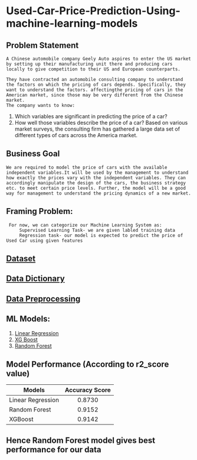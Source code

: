 # Used-Car-Price-Prediction-Using-machine-learning-models


## Problem Statement
    A Chinese automobile company Geely Auto aspires to enter the US market by setting up their manufacturing unit there and producing cars locally to give competition to their US and European counterparts.

    They have contracted an automobile consulting company to understand the factors on which the pricing of cars depends. Specifically, they want to understand the factors. affectingthe pricing of cars in the American market, since those may be very different from the Chinese market. 
    The company wants to know:
1. Which variables are significant in predicting the price of a car?
2. How well those variables describe the price of a car?
    Based on various market surveys, the consulting firm has gathered a large data set of different types of cars across the America market.


## Business Goal
    We are required to model the price of cars with the available independent variables.It will be used by the management to understand how exactly the prices vary with the independent variables. They can accordingly manipulate the design of the cars, the business strategy etc. to meet certain price levels. Further, the model will be a good way for management to understand the pricing dynamics of a new market.
    
    
## Framing Problem:
     For now, we can categorize our Machine Learning System as:
         Supervised Learning Task- we are given labled training data
         Regression task- our model is expected to predict the price of Used Car using given features
         
         
## [Dataset](https://github.com/pawaderahul/Used-Car-Price-Prediction-Using-machine-learning-models/blob/main/CarPrice_Assignment.csv)

## [Data Dictionary](https://github.com/pawaderahul/Used-Car-Price-Prediction-Using-machine-learning-models/blob/main/Data%20Dictionary%20-%20carprices.xlsx)

## [Data Preprocessing](https://github.com/pawaderahul/Used-Car-Price-Prediction-Using-machine-learning-models/blob/main/Data_Preprocessing.ipynb)


## ML Models:
1. [Linear Regression](https://github.com/pawaderahul/Used-Car-Price-Prediction-Using-machine-learning-models/blob/main/Linear%20Regression.ipynb)
2. [XG Boost](https://github.com/pawaderahul/Used-Car-Price-Prediction-Using-machine-learning-models/blob/main/XGBoost.ipynb)
3. [Random Forest](https://github.com/pawaderahul/Used-Car-Price-Prediction-Using-machine-learning-models/blob/main/Random_Forest.ipynb)


## Model Performance (According to r2_score value)
| Models             | Accuracy Score       | 
| ------------------ |:--------------------:|   
| Linear Regression  | 0.8730               |
| Random Forest      | 0.9152               |
| XGBoost            | 0.9142               |


## Hence Random Forest model gives best performance for our data
